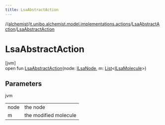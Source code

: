 ```yaml
---
title: LsaAbstractAction
---
```

//[alchemist](../../../index.html)/[it.unibo.alchemist.model.implementations.actions](../index.html)/[LsaAbstractAction](index.html)/[LsaAbstractAction](-lsa-abstract-action.html)



# LsaAbstractAction



[jvm]\
open fun [LsaAbstractAction](-lsa-abstract-action.html)(node: [ILsaNode](../../it.unibo.alchemist.model.interfaces/-i-lsa-node/index.html), m: [List](https://docs.oracle.com/javase/8/docs/api/java/util/List.html)<[ILsaMolecule](../../it.unibo.alchemist.model.interfaces/-i-lsa-molecule/index.html)>)



## Parameters


jvm

| | |
|---|---|
| node | the node |
| m | the modified molecule |




